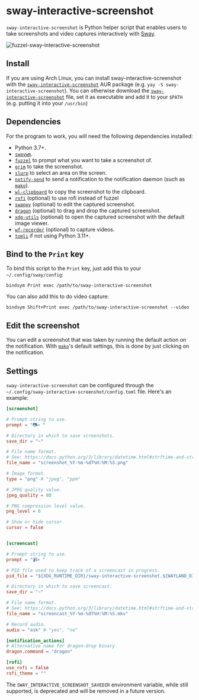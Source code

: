 # sway-interactive-screenshot

`sway-interactive-screenshot` is Python helper script that enables users to take
screenshots and video captures interactively with [Sway](https://swaywm.org).

![fuzzel-sway-interactive-screenshot](https://user-images.githubusercontent.com/19509728/236029456-d633c09d-94fa-498c-bf4f-477283e181db.png)


## Install

If you are using Arch Linux, you can install sway-interactive-screenshot with
the
[`sway-interactive-screenshot`](https://aur.archlinux.org/packages/sway-interactive-screenshot)
 AUR package (e.g. `yay -S sway-interactive-screenshot`). You can otherwise download the [`sway-interactive-screenshot`](https://raw.githubusercontent.com/moverest/sway-interactive-screenshot/master/sway-interactive-screenshot) file, set it as executable and add it to your `$PATH` (e.g. putting it into your `/usr/bin`)

## Dependencies

For the program to work, you will need the following dependencies installed:

- Python 3.7+.
- [`swaywm`](https://swaywm.org).
- [`fuzzel`](https://codeberg.org/dnkl/fuzzel) to prompt what you want to take
  a screenshot of.
- [`grim`](https://github.com/emersion/grim) to take the screenshot.
- [`slurp`](https://github.com/emersion/slurp) to select an area on the screen.
- [`notify-send`](https://gitlab.gnome.org/GNOME/libnotify) to send a notification to the notification daemon (such as
  [`mako`](https://github.com/emersion/mako)).
- [`wl-clipboard`](https://github.com/bugaevc/wl-clipboard) to copy the
  screenshot to the clipboard.
- [`rofi`](https://github.com/lbonn/rofi) (optional) to use rofi instead of fuzzel
- [`swappy`](https://github.com/jtheoof/swappy) (optional) to edit the captured
  screenshot.
- [`dragon`](https://github.com/mwh/dragon) (optional) to drag and drop the
  captured screenshot.
- [`xdg-utils`](https://www.freedesktop.org/wiki/Software/xdg-utils/)
  (optional) to open the captured screenshot with the default image viewer.
- [`wf-recorder`](https://github.com/ammen99/wf-recorder) (optional) to capture
  videos.
- [`tomli`](https://github.com/hukkin/tomli) if not using Python 3.11+.

## Bind to the `Print` key

To bind this script to the `Print` key, just add this to your `~/.config/sway/config`:

```
bindsym Print exec /path/to/sway-interactive-screenshot
```

You can also add this to do video capture:

```
bindsym Shift+Print exec /path/to/sway-interactive-screenshot --video
```

## Edit the screenshot

You can edit a screenshot that was taken by running the default action on the
notification. With [`mako`](https://github.com/emersion/mako)'s default
settings, this is done by just clicking on the notification.

## Settings

`sway-interactive-screenshot` can be configured through the `~/.config/sway-interactive-screenshot/config.toml` file. Here's an example:

```toml
[screenshot]

# Prompt string to use.
prompt = "📷> "

# Directory in which to save screenshots.
save_dir = "~"

# File name format.
# See: https://docs.python.org/3/library/datetime.html#strftime-and-strptime-format-codes
file_name = "screenshot_%Y-%m-%dT%H:%M:%S.png"

# Image format.
type = "png" # "jpeg", "ppm"

# JPEG quality value.
jpeg_quality = 80

# PNG compression level value.
png_level = 6

# Show or hide cursor.
cursor = false


[screencast]

# Prompt string to use.
prompt = "📹> "

# PID file used to keep track of a screencast in progress.
pid_file = "${XDG_RUNTIME_DIR}/sway-interactive-screenshot.${WAYLAND_DISPLAY}.video.pid"

# Directory in which to save screencast.
save_dir = "~"

# File name format.
# See: https://docs.python.org/3/library/datetime.html#strftime-and-strptime-format-codes
file_name = "screencast_%Y-%m-%dT%H:%M:%S.mkv"

# Record audio.
audio = "ask" # "yes", "no"

[notification_actions]
# Alternative name for dragon-drop binary
dragon.command = "dragon"

[rofi]
use_rofi = false
rofi_theme = ""

```

The `SWAY_INTERACTIVE_SCREENSHOT_SAVEDIR` environment variable, while still supported, is deprecated and will be removed in a future version.
